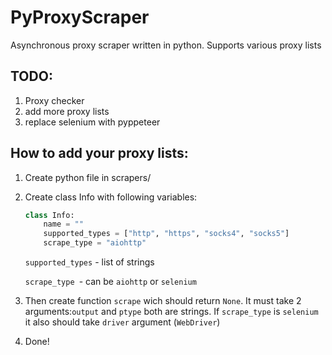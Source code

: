 # PyProxyScraper
Asynchronous proxy scraper written in python. Supports various proxy lists

## TODO:
1. Proxy checker
2. add more proxy lists
3. replace selenium with pyppeteer

## How to add your proxy lists:
1. Create python file in scrapers/
2. Create class Info with following variables:
    ```python
    class Info:
        name = ""
        supported_types = ["http", "https", "socks4", "socks5"]
        scrape_type = "aiohttp"
    ```
    `supported_types` - list of strings
    
    `scrape_type `- can be `aiohttp` or `selenium`

3. Then create function `scrape` wich should return `None`. It must take 2 arguments:`output` and `ptype` both are strings. If `scrape_type` is `selenium` it also should take `driver` argument (`WebDriver`)
4. Done!
